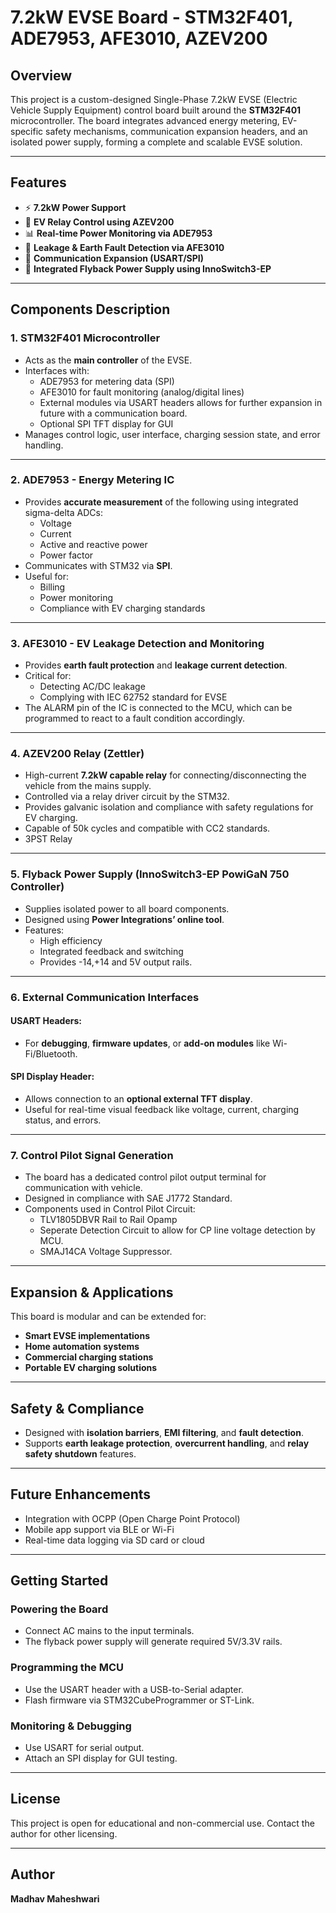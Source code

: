 # 7.2kW EVSE Board - STM32F401, ADE7953, AFE3010, AZEV200

## Overview

This project is a custom-designed Single-Phase 7.2kW EVSE (Electric Vehicle Supply Equipment) control board built around the **STM32F401** microcontroller. The board integrates advanced energy metering, EV-specific safety mechanisms, communication expansion headers, and an isolated power supply, forming a complete and scalable EVSE solution.

---

## Features

- ⚡ **7.2kW Power Support**
- 🔌 **EV Relay Control using AZEV200**
- 📊 **Real-time Power Monitoring via ADE7953**
- 🔐 **Leakage & Earth Fault Detection via AFE3010**
- 🔄 **Communication Expansion (USART/SPI)**
- 🔋 **Integrated Flyback Power Supply using InnoSwitch3-EP**

---


## Components Description

### 1. **STM32F401 Microcontroller**
- Acts as the **main controller** of the EVSE.
- Interfaces with:
  - ADE7953 for metering data (SPI)
  - AFE3010 for fault monitoring (analog/digital lines)
  - External modules via USART headers allows for further expansion in future with a communication board.
  - Optional SPI TFT display for GUI
- Manages control logic, user interface, charging session state, and error handling.

---

### 2. **ADE7953 - Energy Metering IC**
- Provides **accurate measurement** of the following using integrated sigma-delta ADCs:
  - Voltage
  - Current
  - Active and reactive power
  - Power factor
- Communicates with STM32 via **SPI**.
- Useful for:
  - Billing
  - Power monitoring
  - Compliance with EV charging standards

---

### 3. **AFE3010 - EV Leakage Detection and Monitoring**
- Provides **earth fault protection** and **leakage current detection**.
- Critical for:
  - Detecting AC/DC leakage
  - Complying with IEC 62752 standard for EVSE
- The ALARM pin of the IC is connected to the MCU, which can be programmed to react to a fault condition accordingly.

---

### 4. **AZEV200 Relay (Zettler)**
- High-current **7.2kW capable relay** for connecting/disconnecting the vehicle from the mains supply.
- Controlled via a relay driver circuit by the STM32.
- Provides galvanic isolation and compliance with safety regulations for EV charging.
- Capable of 50k cycles and compatible with CC2 standards.
- 3PST Relay

---

### 5. **Flyback Power Supply (InnoSwitch3-EP PowiGaN 750 Controller)**
- Supplies isolated power to all board components.
- Designed using **Power Integrations’ online tool**.
- Features:
  - High efficiency
  - Integrated feedback and switching
  - Provides -14,+14 and 5V output rails.

---

### 6. **External Communication Interfaces**
#### USART Headers:
- For **debugging**, **firmware updates**, or **add-on modules** like Wi-Fi/Bluetooth.

#### SPI Display Header:
- Allows connection to an **optional external TFT display**.
- Useful for real-time visual feedback like voltage, current, charging status, and errors.

---

### 7. **Control Pilot Signal Generation**
- The board has a dedicated control pilot output terminal for communication with vehicle.
- Designed in compliance with SAE J1772 Standard.
- Components used in Control Pilot Circuit:
  - TLV1805DBVR Rail to Rail Opamp
  - Seperate Detection Circuit to allow for CP line voltage detection by MCU.
  - SMAJ14CA Voltage Suppressor.

---

## Expansion & Applications

This board is modular and can be extended for:
- **Smart EVSE implementations**
- **Home automation systems**
- **Commercial charging stations**
- **Portable EV charging solutions**

---

## Safety & Compliance

- Designed with **isolation barriers**, **EMI filtering**, and **fault detection**.
- Supports **earth leakage protection**, **overcurrent handling**, and **relay safety shutdown** features.

---

## Future Enhancements

- Integration with OCPP (Open Charge Point Protocol)
- Mobile app support via BLE or Wi-Fi
- Real-time data logging via SD card or cloud

---

## Getting Started

### Powering the Board
- Connect AC mains to the input terminals.
- The flyback power supply will generate required 5V/3.3V rails.

### Programming the MCU
- Use the USART header with a USB-to-Serial adapter.
- Flash firmware via STM32CubeProgrammer or ST-Link.

### Monitoring & Debugging
- Use USART for serial output.
- Attach an SPI display for GUI testing.

---

## License
This project is open for educational and non-commercial use. Contact the author for other licensing.

---

## Author
**Madhav Maheshwari**



